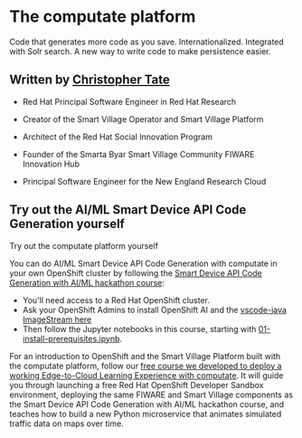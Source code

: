 # The computate platform

Code that generates more code as you save. Internationalized. Integrated with Solr search. A new way to write code to make persistence easier. 


## Written by [Christopher Tate](https://www.computate.org/)

- Red Hat Principal Software Engineer in Red Hat Research 

- Creator of the Smart Village Operator and Smart Village Platform 

- Architect of the Red Hat Social Innovation Program 

- Founder of the Smarta Byar Smart Village Community FIWARE Innovation Hub 

- Principal Software Engineer for the New England Research Cloud

## Try out the AI/ML Smart Device API Code Generation yourself

Try out the computate platform yourself

You can do AI/ML Smart Device API Code Generation with computate in your own OpenShift 
cluster by following the [Smart Device API Code Generation with AI/ML hackathon course](https://github.com/smartabyar-smartvillage/smart-device-api-generation-hackathon): 

- You'll need access to a Red Hat OpenShift cluster. 
- Ask your OpenShift Admins to install OpenShift AI and the [vscode-java ImageStream here](https://github.com/nerc-images/vscode-java/blob/main/cluster-scope/base/image.openshift.io/imagestreams/vscode-java/imagestream.yaml)
- Then follow the Jupyter notebooks in this course, starting with 
  [01-install-prerequisites.ipynb](https://github.com/smartabyar-smartvillage/smart-device-api-generation-hackathon/blob/main/01-install-prerequisites.ipynb). 

For an introduction to OpenShift and the Smart Village Platform built with the 
computate platform, follow our [free course we developed to deploy a working 
Edge-to-Cloud Learning Experience with computate](https://github.com/smartabyar-smartvillage/smartabyar-smartvillage-sandbox-course). It will guide you through launching a free 
Red Hat OpenShift Developer Sandbox
environment, deploying the same FIWARE and Smart Village components as the
Smart Device API Code Generation with AI/ML hackathon course, 
and teaches how to build a new Python microservice that animates
simulated traffic data on maps over time.

